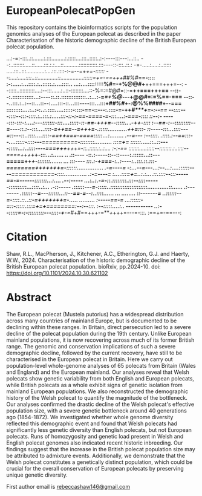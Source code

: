 # EuropeanPolecatPopGen

This repository contains the bioinformatics scripts for the population genomics analyses of the European polecat as described in the paper Characterisation of the historic demographic decline of the British European polecat population.

...:-=:-:::..::.......:.:::.........:.:::::....:::..:::::..:-:----:::---:...::..
--:..:::::::.....::......:::.:.:....::..........::::::::::::.:::----::-:::..::.:
-=-.....:.....:..:::::  .....:::..:::............:....:::.::::-:-=--=+*+=-::::::
--:....:.....::::..::.............::...............::::::=+=-==+++##%#***==-::::
:-:.....:...::::.:..:::::.:....::::..  ...:....:::::::::%#=-+%@@#+**++===+++=--:
--:::::..::::::::::....:--:::......:..::-::::::::....::-%=:=#@#=::-=**++===+++==
--::--:.::::::::::::...:----::.::.::::::::::::::..:...:-=*=+%@*---+@@#=:=%==-===
--::--..:::.:..:--::...::--:....:::-::...:::----:::...:::+#*#%#+-:*@%%####+--===
:::::::::....:..:-:..:.::::.....:::::-::::-==-::---:.::::-=-++*****#****+=-:--==
--::::---::::--:::-::::.:..:::.:.....:::-::-:-==-====-=-:::....:-===-:::: ::--:-
-----:::-:::-:....:---:::::::-:::....:::::-::-=*=-+++=--:::::..        .-++-::::
:--==-:--:::::::::--=----::.:--:::....::::-=++==--=+++=-.:::::...........++=:::-
::-----:::...::::---=::---::..::::....::::-==++===-====:::::...:........ .--=---
:--::::.  .::::.:--==:::--....:::::-::::---==========-::::::::..........  :::=+=
::::::.....::..::----:::::...:..::::----===+++**+++=-::..:::::.:..:....   :-:-==
:::::::.....:::::--::::::::.:..::::--====++**+***++-:::...:......   ..   .::----
-::.:-----::--::----:.::::::...::---=====++******+-:::::::.......  ...   :::----
:::.:-+===-:..:----:..:::.::.:::-========+++++++=-::::::............... .-=----=
-:...--=---...:--...:....::::::----============-::::.............      .:-=----=
:....:::=+=..:.:....::.::::--:::-----==-=------:::::::...:....         .--:-----
...:..:.-=-::.::::::::.:::--::::------::::::::::...::::..:...          .-::-----
.::::::---=-:::::..:::::::::::::::::::::............::......          .:--------
.::::::--=---::::::...::--==-=--:..::::......  ... ........           ::-------=
..::::::--=-::::.::..::-=+++++++=-.....            .........          :-----==-=
...::::::-=::-:::::.:::=+=+========:--:--:::.   :--:::::....:..      -----------
..:--:::::=-:-:::::::::---::::-+***-=#+#*==+++-=***+*+++=---=-:::.  :==+=-==---:


# Citation

Shaw, R.L., MacPherson, J., Kitchener, A.C., Etherington, G.J. and Haerty, W.W., 2024. Characterisation of the historic demographic decline of the British European polecat population. bioRxiv, pp.2024-10. doi: https://doi.org/10.1101/2024.10.30.621102

# Abstract

The European polecat (Mustela putorius) has a widespread distribution across many countries of mainland Europe, but is documented to be declining within these ranges. In Britain, direct persecution led to a severe decline of the polecat population during the 19th century. Unlike European mainland populations, it is now recovering across much of its former British range. The genomic and conservation implications of such a severe demographic decline, followed by the current recovery, have still to be characterised in the European polecat in Britain. Here we carry out population-level whole-genome analyses of 65 polecats from Britain (Wales and England) and the European mainland. Our analyses reveal that Welsh polecats show genetic variability from both English and European polecats, while British polecats as a whole exhibit signs of genetic isolation from mainland European populations. We also reconstructed the demographic history of the Welsh polecat to quantify the magnitude of the bottleneck. Our analyses confirmed the drastic decline of the Welsh polecat's effective population size, with a severe genetic bottleneck around 40 generations ago (1854-1872). We investigated whether whole genome diversity reflected this demographic event and found that Welsh polecats had significantly less genetic diversity than English polecats, but not European polecats. Runs of homozygosity and genetic load present in Welsh and English polecat genomes also indicated recent historic inbreeding. Our findings suggest that the increase in the British polecat population size may be attributed to admixture events. Additionally, we demonstrate that the Welsh polecat constitutes a genetically distinct population, which could be crucial for the overall conservation of European polecats by preserving unique genetic diversity.

First author email is rebeccashaw146@gmail.com
